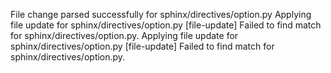 File change parsed successfully for sphinx/directives/option.py
Applying file update for sphinx/directives/option.py
[file-update] Failed to find match for sphinx/directives/option.py.
Applying file update for sphinx/directives/option.py
[file-update] Failed to find match for sphinx/directives/option.py.
